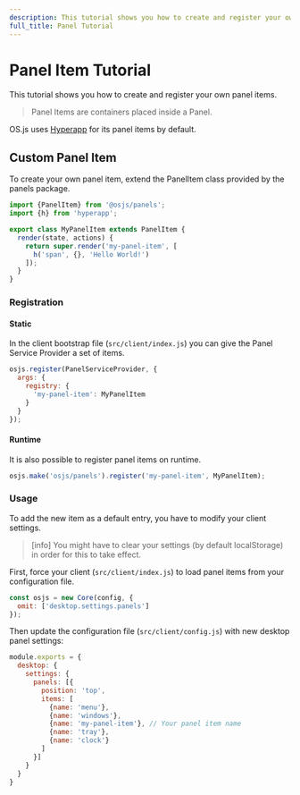 ```yaml
---
description: This tutorial shows you how to create and register your own panel items.
full_title: Panel Tutorial
---
```


# Panel Item Tutorial

This tutorial shows you how to create and register your own panel items.

> Panel Items are containers placed inside a Panel.

OS.js uses [Hyperapp](https://hyperapp.js.org/) for its panel items by default.

## Custom Panel Item

To create your own panel item, extend the PanelItem class provided by the panels package.

```javascript
import {PanelItem} from '@osjs/panels';
import {h} from 'hyperapp';

export class MyPanelItem extends PanelItem {
  render(state, actions) {
    return super.render('my-panel-item', [
      h('span', {}, 'Hello World!')
    ]);
  }
}
```

### Registration

#### Static

In the client bootstrap file (`src/client/index.js`) you can give the Panel Service Provider a set of items.

```javascript
osjs.register(PanelServiceProvider, {
  args: {
    registry: {
      'my-panel-item': MyPanelItem
    }
  }
});
```

#### Runtime

It is also possible to register panel items on runtime.

```javascript
osjs.make('osjs/panels').register('my-panel-item', MyPanelItem);
```

### Usage

To add the new item as a default entry, you have to modify your client settings.

> [info] You might have to clear your settings (by default localStorage) in order for this to take effect.

First, force your client (`src/client/index.js`) to load panel items from your configuration file.

```javascript
const osjs = new Core(config, {
  omit: ['desktop.settings.panels']
});
```

Then update the configuration file (`src/client/config.js`) with new desktop panel settings:

```javascript
module.exports = {
  desktop: {
    settings: {
      panels: [{
        position: 'top',
        items: [
          {name: 'menu'},
          {name: 'windows'},
          {name: 'my-panel-item'}, // Your panel item name
          {name: 'tray'},
          {name: 'clock'}
        ]
      }]
    }
  }
}
```
